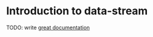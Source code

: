 # Introduction to data-stream

TODO: write [great documentation](http://jacobian.org/writing/what-to-write/)
